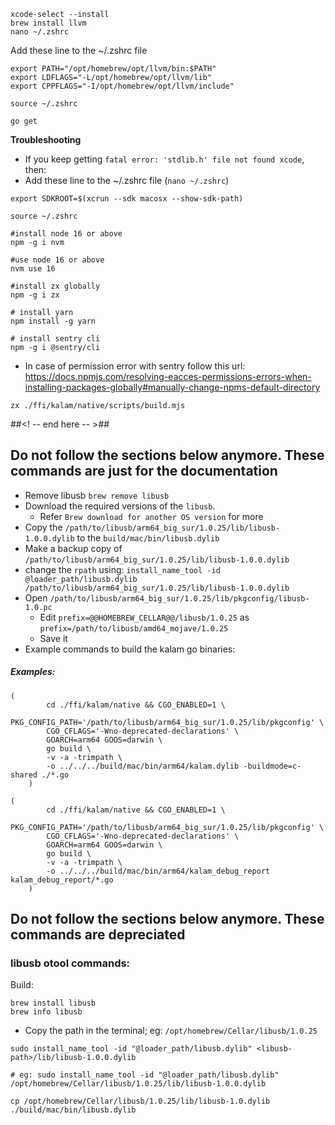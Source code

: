 ```shell script
xcode-select --install
brew install llvm
nano ~/.zshrc
```

Add these line to the ~/.zshrc file

```shell
export PATH="/opt/homebrew/opt/llvm/bin:$PATH"
export LDFLAGS="-L/opt/homebrew/opt/llvm/lib"
export CPPFLAGS="-I/opt/homebrew/opt/llvm/include"
```

```shell
source ~/.zshrc
```

```shell script
go get
```

**Troubleshooting**

- If you keep getting `fatal error: 'stdlib.h' file not found xcode`, then:
- Add these line to the ~/.zshrc file (`nano ~/.zshrc`)

```shell
export SDKROOT=$(xcrun --sdk macosx --show-sdk-path)
```

```shell
source ~/.zshrc
```

```shell
#install node 16 or above
npm -g i nvm

#use node 16 or above
nvm use 16

#install zx globally
npm -g i zx

# install yarn
npm install -g yarn

# install sentry cli
npm -g i @sentry/cli
```

- In case of permission error with sentry follow this url: https://docs.npmjs.com/resolving-eacces-permissions-errors-when-installing-packages-globally#manually-change-npms-default-directory

```shell
zx ./ffi/kalam/native/scripts/build.mjs
```

##<! -- end here -- >##


## Do not follow the sections below anymore. These commands are just for the documentation

- Remove libusb `brew remove libusb`
- Download the required versions of the `libusb`. 
  - Refer `Brew download for another OS version` for more
- Copy the `/path/to/libusb/arm64_big_sur/1.0.25/lib/libusb-1.0.0.dylib` to the `build/mac/bin/libusb.dylib`
- Make a backup copy of `/path/to/libusb/arm64_big_sur/1.0.25/lib/libusb-1.0.0.dylib`
- change the `rpath` using: `install_name_tool -id @loader_path/libusb.dylib /path/to/libusb/arm64_big_sur/1.0.25/lib/libusb-1.0.0.dylib`
- Open `/path/to/libusb/arm64_big_sur/1.0.25/lib/pkgconfig/libusb-1.0.pc`
  - Edit `prefix=@@HOMEBREW_CELLAR@@/libusb/1.0.25` as `prefix=/path/to/libusb/amd64_mojave/1.0.25`
  - Save it
- Example commands to build the kalam go binaries:

##### Examples:
```shell
(
        cd ./ffi/kalam/native && CGO_ENABLED=1 \
        PKG_CONFIG_PATH='/path/to/libusb/arm64_big_sur/1.0.25/lib/pkgconfig' \
        CGO_CFLAGS='-Wno-deprecated-declarations' \
        GOARCH=arm64 GOOS=darwin \
        go build \
        -v -a -trimpath \
        -o ../../../build/mac/bin/arm64/kalam.dylib -buildmode=c-shared ./*.go
    )
```

```shell
(
        cd ./ffi/kalam/native && CGO_ENABLED=1 \
        PKG_CONFIG_PATH='/path/to/libusb/arm64_big_sur/1.0.25/lib/pkgconfig' \
        CGO_CFLAGS='-Wno-deprecated-declarations' \
        GOARCH=arm64 GOOS=darwin \
        go build \
        -v -a -trimpath \
        -o ../../../build/mac/bin/arm64/kalam_debug_report kalam_debug_report/*.go
    )
```


## Do not follow the sections below anymore. These commands are depreciated 
### libusb otool commands:

Build:
```shell
brew install libusb
brew info libusb
```

- Copy the path in the terminal; eg: `/opt/homebrew/Cellar/libusb/1.0.25`

```shell script
sudo install_name_tool -id "@loader_path/libusb.dylib" <libusb-path>/lib/libusb-1.0.0.dylib

# eg: sudo install_name_tool -id "@loader_path/libusb.dylib" /opt/homebrew/Cellar/libusb/1.0.25/lib/libusb-1.0.0.dylib

cp /opt/homebrew/Cellar/libusb/1.0.25/lib/libusb-1.0.dylib  ./build/mac/bin/libusb.dylib
```
